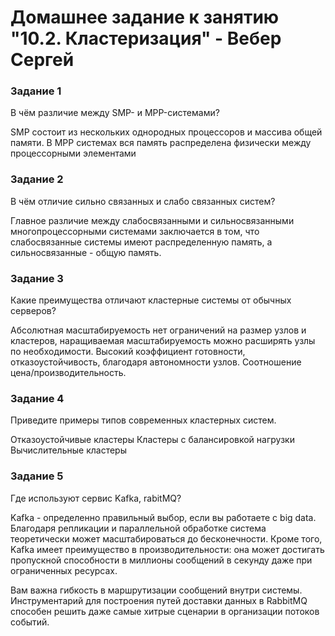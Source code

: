 # Домашнее задание к занятию "10.2. Кластеризация" - Вебер Сергей


### Задание 1

В чём различие между SMP- и MPP-системами?

SMP состоит из нескольких однородных процессоров и массива общей памяти. В MPP системах вся память распределена физически между процессорными элементами

### Задание 2

В чём отличие сильно связанных и слабо связанных систем?

Главное различие между слабосвязанными и сильносвязанными многопроцессорными системами заключается в том, что слабосвязанные системы имеют распределенную память, а сильносвязанные - общую память.

### Задание 3

Какие преимущества отличают кластерные системы от обычных серверов?

Абсолютная масштабируемость нет ограничений на размер узлов и кластеров, наращиваемая масштабируемость можно расширять узлы по необходимости. Высокий коэффициент готовности, отказоустойчивость, благодаря автономности узлов. Соотношение цена/производительность.

### Задание 4

Приведите примеры типов современных кластерных систем.

Отказоустойчивые кластеры
Кластеры с балансировкой нагрузки
Вычислительные кластеры

### Задание 5

Где используют сервис Kafka, rabitMQ?

Kafka - определенно правильный выбор, если вы работаете с big data. Благодаря репликации и параллельной обработке система теоретически может масштабироваться до бесконечности. Кроме того, Kafka имеет преимущество в производительности: она может достигать пропускной способности в миллионы сообщений в секунду даже при ограниченных ресурсах.

Вам важна гибкость в маршрутизации сообщений внутри системы. Инструментарий для построения путей доставки данных в RabbitMQ способен решить даже самые хитрые сценарии в организации потоков событий.
